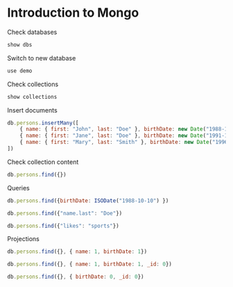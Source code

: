 # Introduction to Mongo

Check databases
```js
show dbs
```

Switch to new database
```js
use demo
```

Check collections
```js
show collections
```

Insert documents
```js
db.persons.insertMany([
	{ name: { first: "John", last: "Doe" }, birthDate: new Date("1988-10-10"), likes: ["sports", "food"] },
	{ name: { first: "Jane", last: "Doe" }, birthDate: new Date("1991-12-13"), likes: ["dogs"] },
	{ name: { first: "Mary", last: "Smith" }, birthDate: new Date("1996-04-21"), likes: ["sports"] }	
])
```

Check collection content
```js
db.persons.find({})
```

Queries
```js
db.persons.find({birthDate: ISODate("1988-10-10") })

db.persons.find({"name.last": "Doe"})

db.persons.find({"likes": "sports"})

```

Projections
```js
db.persons.find({}, { name: 1, birthDate: 1})

db.persons.find({}, { name: 1, birthDate: 1, _id: 0})

db.persons.find({}, { birthDate: 0, _id: 0})
```
